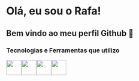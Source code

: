 # Olá, eu sou o Rafa!
## Bem vindo ao meu perfil Github 👋

### Tecnologias e Ferramentas que utilizo

<link rel="stylesheet" type='text/css' href="https://cdn.jsdelivr.net/gh/devicons/devicon@latest/devicon.min.css" /> 
          
<img src="https://cdn.jsdelivr.net/gh/devicons/devicon@latest/icons/linux/linux-original.svg" width="40" height="40" /><img src="https://cdn.jsdelivr.net/gh/devicons/devicon@latest/icons/git/git-original-wordmark.svg" width="40" height="40" /><img src="https://cdn.jsdelivr.net/gh/devicons/devicon@latest/icons/python/python-original-wordmark.svg" width="40" height="40" /><img src="https://cdn.jsdelivr.net/gh/devicons/devicon@latest/icons/vscode/vscode-original-wordmark.svg" width="40" height="40" />
          
          



<!--
**rafa-fsantos/rafa-fsantos** is a ✨ _special_ ✨ repository because its `README.md` (this file) appears on your GitHub profile.

Here are some ideas to get you started:

- 🔭 I’m currently working on ...
- 🌱 I’m currently learning ...
- 👯 I’m looking to collaborate on ...
- 🤔 I’m looking for help with ...
- 💬 Ask me about ...
- 📫 How to reach me: ...
- 😄 Pronouns: ...
- ⚡ Fun fact: ...
-->
